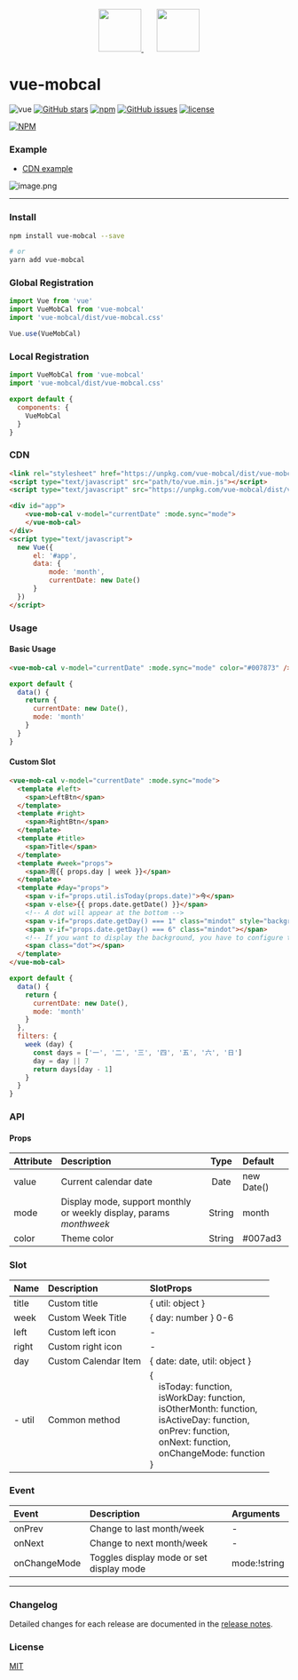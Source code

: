 <p align="center">
  <a href="https://swiperjs.com" target="_blank">
    <img width="77px" src="https://github.surmon.me/images/common/swiper-logo.svg" />
  </a>
  <span>&nbsp;&nbsp;&nbsp;&nbsp;&nbsp;</span>
  <a href="https://vuejs.org" target="_blank">
    <img width="77px" src="https://github.surmon.me/images/common/vue-logo.png" />
  </a>
</p>

# vue-mobcal

![vue](https://img.shields.io/badge/MADE%20WITH-VUE-42a97a?style=for-the-badge&labelColor=35495d)
[![GitHub stars](https://img.shields.io/github/stars/hoythan/Vue-MobCal.svg?style=for-the-badge)](https://github.com/hoythan/Vue-MobCal)
[![npm](https://img.shields.io/npm/v/vue-mobcal?color=c7343a&label=npm&style=for-the-badge)](https://www.npmjs.com/package/vue-mobcal)
[![GitHub issues](https://img.shields.io/github/issues-raw/hoythan/Vue-MobCal.svg?style=for-the-badge)](https://github.com/hoythan/Vue-MobCal/issues)
[![license](https://img.shields.io/github/license/mashape/apistatus.svg?style=for-the-badge)](https://github.com/hoythan/Vue-MobCal/blob/master/LICENSE)

[![NPM](https://nodei.co/npm/vue-mobcal.png?downloads=true&downloadRank=true&stars=true)](https://www.npmjs.com/package/vue-mobcal)

### Example
- [CDN example](https://jsfiddle.net/hoythan/a4un3d25/2/)

![image.png](https://i.loli.net/2021/07/21/BXli3sGICa5rcEu.png)

---

### Install

``` bash
npm install vue-mobcal --save

# or
yarn add vue-mobcal
```

### Global Registration

``` javascript
import Vue from 'vue'
import VueMobCal from 'vue-mobcal'
import 'vue-mobcal/dist/vue-mobcal.css'

Vue.use(VueMobCal)
```


### Local Registration

```javascript
import VueMobCal from 'vue-mobcal'
import 'vue-mobcal/dist/vue-mobcal.css'

export default {
  components: {
    VueMobCal
  }
}
```

### CDN

``` html
<link rel="stylesheet" href="https://unpkg.com/vue-mobcal/dist/vue-mobcal.css"/>
<script type="text/javascript" src="path/to/vue.min.js"></script>
<script type="text/javascript" src="https://unpkg.com/vue-mobcal/dist/vue-mobcal.umd.min.js"></script>

<div id="app">
    <vue-mob-cal v-model="currentDate" :mode.sync="mode">
    </vue-mob-cal>
</div>
<script type="text/javascript">
  new Vue({
      el: '#app',
      data: {
          mode: 'month',
          currentDate: new Date()
      }
  })
</script>
```

### Usage
#### Basic Usage
```html
<vue-mob-cal v-model="currentDate" :mode.sync="mode" color="#007873" />
```
```js
export default {
  data() {
    return {
      currentDate: new Date(),
      mode: 'month'
    }
  }
}
```
#### Custom Slot
```html
<vue-mob-cal v-model="currentDate" :mode.sync="mode">
  <template #left>
    <span>LeftBtn</span>
  </template>
  <template #right>
    <span>RightBtn</span>
  </template>
  <template #title>
    <span>Title</span>
  </template>
  <template #week="props">
    <span>周{{ props.day | week }}</span>
  </template>
  <template #day="props">
    <span v-if="props.util.isToday(props.date)">今</span>
    <span v-else>{{ props.date.getDate() }}</span>
    <!-- A dot will appear at the bottom -->
    <span v-if="props.date.getDay() === 1" class="mindot" style="background-color: red;"></span>
    <span v-if="props.date.getDay() === 6" class="mindot"></span>
    <!-- If you want to display the background, you have to configure this -->
    <span class="dot"></span> 
  </template>
</vue-mob-cal>
```
```js
export default {
  data() {
    return {
      currentDate: new Date(),
      mode: 'month'
    }
  },
  filters: {
    week (day) {
      const days = ['一', '二', '三', '四', '五', '六', '日']
      day = day || 7
      return days[day - 1]
    }
  }
}
```



### API

#### Props

| Attribute | Description | Type | Default |
| :----- | :---- | :----: | :---- |
| value |  Current calendar date | <span class="t">Date</span> | <span class="v">new Date()</span> |
| mode | Display mode, support monthly or weekly display, params <i>month</i><i>week</i> | <span class="t">String</span> | <span class="v">month</span> |
| color | Theme color | <span class="t">String</span> | <span class="v"><span class="dot"></span>#007ad3</span> |

### Slot

| Name | Description | SlotProps |
| :----- | :---- | :---- |
| title | Custom title | <span class="t">	{ util: object }</span> |
| week | Custom Week Title | <span class="t">{ day: number }</span> 0-6 |
| left | Custom left icon | - |
| right | Custom right icon | - |
| day | Custom Calendar Item | <span class="t">	{ date: date, util: object }</span> |
| - util | Common method | <div class="t">{<br>&emsp;isToday: function, <br>&emsp;isWorkDay: function, <br>&emsp;isOtherMonth: function, <br>&emsp;isActiveDay: function, <br>&emsp;onPrev: function, <br>&emsp;onNext: function, <br>&emsp;onChangeMode: function<br>}</div> |

### Event
| Event | Description | Arguments |
| :----- | :---- | :---- |
| onPrev | Change to last month/week | - |
| onNext | Change to next month/week | - |
| onChangeMode | Toggles display mode or set display mode | <span class="t">mode:!string</span> |

---

### Changelog

Detailed changes for each release are documented in the [release notes](https://github.com/hoythan/vue-mobcal/blob/master/CHANGELOG.md).

### License

[MIT](https://github.com/hoythan/vue-mobcal/blob/master/LICENSE)
<!-- <style>
  table {
    font-size: 12px;
    width: 100%;
  }
  .t {
    color:green;
  }
  .v {
    color: #58727e;
    background-color:#f7f8fa;
    padding: 2px 5px;
    border-radius: 4px;
  }
  .var {
    color: #1989fa;
    background-color: rgba(25, 137, 250, 0.1);
    padding: 2px 5px;
    border-radius: 4px;
    margin-left: 4px;
  }
  i {
    color: #58727e;
    background-color:#f7f8fa;
    padding: 2px 5px;
    border-radius: 4px;
    margin-right: 4px;
  }
  .dot {
    display: inline-block;
    background: #007ad3;
    width: 10px;
    height: 10px;
    margin-right: 6px;
    border-radius: 100px;
  }
</style> -->